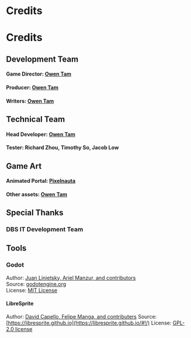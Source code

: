 # Credits
# Credits
## Development Team
#### Game Director: [Owen Tam](https://github.com/Owen-Tam)  
#### Producer: [Owen Tam](https://github.com/Owen-Tam)  
#### Writers: [Owen Tam](https://github.com/Owen-Tam)  

## Technical Team
#### Head Developer: [Owen Tam](https://github.com/Owen-Tam)  
#### Tester: Richard Zhou, Timothy So, Jacob Low
## Game Art
#### Animated Portal: [Pixelnauta](https://pixelnauta.itch.io/)
#### Other assets: [Owen Tam](https://github.com/Owen-Tam)  

## Special Thanks
### DBS IT Development Team

## Tools
### Godot
Author: [Juan Linietsky, Ariel Manzur, and contributors](https://godotengine.org/contact)  
Source: [godotengine.org](https://godotengine.org/)  
License: [MIT License](https://github.com/godotengine/godot/blob/master/LICENSE.txt) 

#### LibreSprite
Author: [David Capello, Felipe Manga, and contributers](https://github.com/LibreSprite/LibreSprite)
Source: [https://libresprite.github.io](https://libresprite.github.io/#!/)
License: [GPL-2.0 license](https://github.com/LibreSprite/LibreSprite/blob/master/LICENSE.txt)
